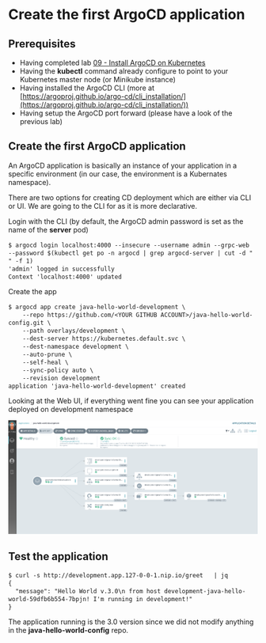 
# Create the first ArgoCD application

## Prerequisites

- Having completed lab [09 - Install ArgoCD on Kubernetes](labs/09-Install_ArgoCD_on_Kubernetes/README.md)
- Having the **kubectl** command already configure to point to your Kubernetes master node (or Minikube instance)
- Having installed the ArgoCD CLI (more at [https://argoproj.github.io/argo-cd/cli_installation/](https://argoproj.github.io/argo-cd/cli_installation/))
- Having setup the ArgoCD port forward (please have a look of the previous lab)

## Create the first ArgoCD application

An ArgoCD application is basically an instance of your application in a specific environment (in our case, the  environment is a Kubernates namespace).

There are two options for creating CD deployment which are either via CLI or UI. We are going to the CLI for as it is more declarative.

Login with the CLI (by default, the ArgoCD admin password is set as the name of the **server** pod)

```console
$ argocd login localhost:4000 --insecure --username admin --grpc-web  --password $(kubectl get po -n argocd | grep argocd-server | cut -d " " -f 1)
'admin' logged in successfully
Context 'localhost:4000' updated
```

Create the app

```console
$ argocd app create java-hello-world-development \
    --repo https://github.com/<YOUR GITHUB ACCOUNT>/java-hello-world-config.git \
    --path overlays/development \
    --dest-server https://kubernetes.default.svc \
    --dest-namespace development \
    --auto-prune \
    --self-heal \
    --sync-policy auto \
    --revision development 
application 'java-hello-world-development' created
```

Looking at the Web UI, if everything went fine you can see your application deployed on development namespace

![](img/1.png)


## Test the application

```console
$ curl -s http://development.app.127-0-0-1.nip.io/greet   | jq 
{
  "message": "Hello World v.3.0\n from host development-java-hello-world-59dfb6b554-7bpjn! I'm running in development!"
}
```

The application running is the 3.0 version since we did not modify anything in the **java-hello-world-config** repo.